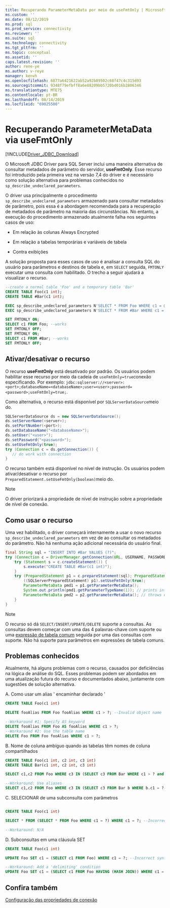 ```yaml
---
title: Recuperando ParameterMetaData por meio de useFmtOnly | Microsoft Docs
ms.custom: ''
ms.date: 08/12/2019
ms.prod: sql
ms.prod_service: connectivity
ms.reviewer: ''
ms.suite: sql
ms.technology: connectivity
ms.tgt_pltfrm: ''
ms.topic: conceptual
ms.assetid: ''
caps.latest.revision: ''
author: rene-ye
ms.author: v-reye
manager: kenvh
ms.openlocfilehash: 6877a6421622ab52a92b89502c68f47c4c315d93
ms.sourcegitcommit: 9348f79efbff8a6e88209bb5720bd016b2806346
ms.translationtype: MTE75
ms.contentlocale: pt-BR
ms.lasthandoff: 08/14/2019
ms.locfileid: "69025500"
---
```

# <a name="retrieving-parametermetadata-via-usefmtonly"></a>Recuperando ParameterMetaData via useFmtOnly
[!INCLUDE[Driver_JDBC_Download](../../includes/driver_jdbc_download.md)]

  O Microsoft JDBC Driver para SQL Server inclui uma maneira alternativa de consultar metadados de parâmetro do servidor, **useFmtOnly**. Esse recurso foi introduzido pela primeira vez na versão 7,4 do driver e é necessário como solução alternativa para problemas conhecidos no `sp_describe_undeclared_parameters`.
  
  O driver usa principalmente o procedimento `sp_describe_undeclared_parameters` armazenado para consultar metadados de parâmetro, pois essa é a abordagem recomendada para a recuperação de metadados de parâmetro na maioria das circunstâncias. No entanto, a execução do procedimento armazenado atualmente falha nos seguintes casos de uso:
  
-   Em relação às colunas Always Encrypted
  
-   Em relação a tabelas temporárias e variáveis de tabela
  
-   Contra exibições 
  
  A solução proposta para esses casos de uso é analisar a consulta SQL do usuário para parâmetros e destinos de tabela e, em `SELECT` seguida, `FMTONLY` executar uma consulta com habilitado. O trecho a seguir ajudará a visualizar o recurso.
  
```sql
--create a normal table 'Foo' and a temporary table 'Bar'
CREATE TABLE Foo(c1 int);
CREATE TABLE #Bar(c1 int);

EXEC sp_describe_undeclared_parameters N'SELECT * FROM Foo WHERE c1 = @p0' --works fine
EXEC sp_describe_undeclared_parameters N'SELECT * FROM #Bar WHERE c1 = @p0' --fails with "Invalid object name '#Bar'"

SET FMTONLY ON;
SELECT c1 FROM Foo; --works
SET FMTONLY OFF;
SET FMTONLY ON;
SELECT c1 FROM #Bar; --works
SET FMTONLY OFF;
```
 
## <a name="turning-the-feature-onoff"></a>Ativar/desativar o recurso 
 O recurso **useFmtOnly** está desativado por padrão. Os usuários podem habilitar esse recurso por meio da cadeia de `useFmtOnly=true`conexão especificando. Por exemplo: `jdbc:sqlserver://<server>:<port>;databaseName=<databaseName>;user=<user>;password=<password>;useFmtOnly=true;`.
 
 Como alternativa, o recurso está disponível por `SQLServerDataSource`meio do.
 ```java
SQLServerDataSource ds = new SQLServerDataSource();
ds.setServerName(<server>);
ds.setPortNumber(<port>);
ds.setDatabaseName("<databaseName>");
ds.setUser("<user>");
ds.setPassword("<password>");
ds.setUseFmtOnly(true);
try (Connection c = ds.getConnection()) {
    // do work with connection
}
 ```
 
 O recurso também está disponível no nível de instrução. Os usuários podem ativar/desativar o recurso por `PreparedStatement.setUseFmtOnly(boolean)`meio do.
> [!NOTE]  
>  O driver priorizará a propriedade de nível de instrução sobre a propriedade de nível de conexão.

## <a name="using-the-feature"></a>Como usar o recurso
  Uma vez habilitado, o driver começará internamente a usar o novo recurso `sp_describe_undeclared_parameters` em vez de ao consultar os metadados do parâmetro. Não há nenhuma ação adicional necessária do usuário final.
```java
final String sql = "INSERT INTO #Bar VALUES (?)";
try (Connection c = DriverManager.getConnection(URL, USERNAME, PASSWORD)) {
    try (Statement s = c.createStatement()) {
        s.execute("CREATE TABLE #Bar(c1 int)");
    }
    try (PreparedStatement p1 = c.prepareStatement(sql); PreparedStatement p2 = c.prepareStatement(sql)) {
        ((SQLServerPreparedStatement) p1).setUseFmtOnly(true);
        ParameterMetaData pmd1 = p1.getParameterMetaData();
        System.out.println(pmd1.getParameterTypeName(1)); // prints int
        ParameterMetaData pmd2 = p2.getParameterMetaData(); // throws exception, Invalid object name '#Bar'
    }
}
```
> [!NOTE]  
>  O recurso só dá `SELECT/INSERT/UPDATE/DELETE` suporte a consultas. As consultas devem começar com uma das 4 palavras-chave com suporte ou uma [expressão de tabela comum](https://docs.microsoft.com/sql/t-sql/queries/with-common-table-expression-transact-sql?view=sql-server-2017) seguida por uma das consultas com suporte. Não há suporte para parâmetros em expressões de tabela comuns.

## <a name="known-issues"></a>Problemas conhecidos
  Atualmente, há alguns problemas com o recurso, causados por deficiências na lógica de análise do SQL. Esses problemas podem ser abordados em uma atualização futura do recurso e documentados abaixo, juntamente com sugestões de solução alternativa.
  
A. Como usar um alias ' encaminhar declarado '
```sql
CREATE TABLE Foo(c1 int)

DELETE fooAlias FROM Foo fooAlias WHERE c1 > ?; --Invalid object name 'fooAlias'

--Workaround #1: Specify AS keyword
DELETE fooAlias FROM Foo AS fooAlias WHERE c1 > ?;
--Workaround #2: Use the table name
DELETE Foo FROM Foo fooAlias WHERE c1 > ?;
```

B. Nome de coluna ambíguo quando as tabelas têm nomes de coluna compartilhados
```sql
CREATE TABLE Foo(c1 int, c2 int, c3 int)
CREATE TABLE Bar(c1 int, c2 int, c3 int)

SELECT c1,c2 FROM Foo WHERE c3 IN (SELECT c3 FROM Bar WHERE c1 > ? and c2 < ? and c3 = ?); --Ambiguous Column Name

--Workaround: Use aliases
SELECT c1,c2 FROM Foo WHERE c3 IN (SELECT c3 FROM Bar b WHERE b.c1 = ? and b.c2 = ? and b.c3 = ?);
```

C. SELECIONAR de uma subconsulta com parâmetros
```sql

CREATE TABLE Foo(c1 int)

SELECT * FROM (SELECT * FROM Foo WHERE c1 = ?) WHERE c1 = ?; --Incorrect syntax near '?'

--Workaround: N/A
```

D. Subconsultas em uma cláusula SET
```sql
CREATE TABLE Foo(c1 int)

UPDATE Foo SET c1 = (SELECT c1 FROM Foo) WHERE c1 = ?; --Incorrect syntax near ')'

--Workaround: Add a 'delimiting' condition
UPDATE Foo SET c1 = (SELECT c1 FROM Foo HAVING (HASH JOIN)) WHERE c1 = ?;
```

## <a name="see-also"></a>Confira também  
 [Configuração das propriedades de conexão](../../connect/jdbc/setting-the-connection-properties.md)  
  
  
